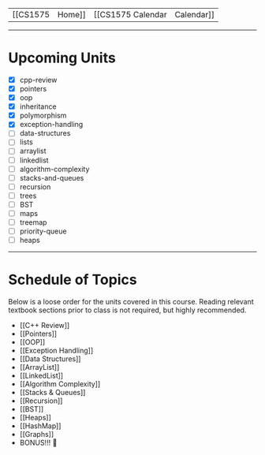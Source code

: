 
|  |  |  |  |
|----------|----------|----------|----------|
| [[CS1575|Home]] | [[CS1575 Calendar|Calendar]] | [[CS1575 Syllabus|Syllabus]] | [[Lecture Notes]] |

---

# Upcoming Units

* [x] cpp-review
* [x] pointers
* [x] oop
* [x] inheritance
* [x] polymorphism
* [x] exception-handling
* [ ] data-structures
* [ ] lists
* [ ] arraylist
* [ ] linkedlist
* [ ] algorithm-complexity
* [ ] stacks-and-queues
* [ ] recursion
* [ ] trees
* [ ] BST
* [ ] maps
* [ ] treemap
* [ ] priority-queue
* [ ] heaps

---
# Schedule of Topics

Below is a loose order for the units covered in this course. Reading relevant textbook sections prior to class is not required, but highly recommended.

* [[C++ Review]]
* [[Pointers]]
* [[OOP]]
* [[Exception Handling]]
* [[Data Structures]]
* [[ArrayList]]
* [[LinkedList]]
* [[Algorithm Complexity]]
* [[Stacks & Queues]]
* [[Recursion]]
* [[BST]]
* [[Heaps]]
* [[HashMap]]
* [[Graphs]]
* BONUS!!! 🤑


